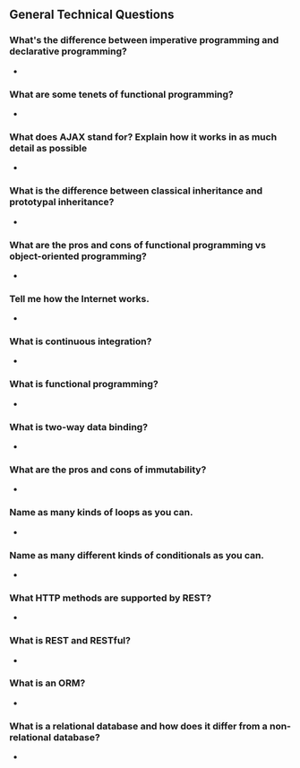 ## General Technical Questions


### What's the difference between imperative programming and declarative programming?
  * 

### What are some tenets of functional programming?
  * 

### What does AJAX stand for? Explain how it works in as much detail as possible
  * 
### What is the difference between classical inheritance and prototypal inheritance?
  * 


### What are the pros and cons of functional programming vs object-oriented programming?
  * 


### Tell me how the Internet works.
  * 

### What is continuous integration?
  * 

### What is functional programming?
  * 

### What is two-way data binding?
  * 

### What are the pros and cons of immutability?
  * 

### Name as many kinds of loops as you can.
  * 

### Name as many different kinds of conditionals as you can.
  * 

### What HTTP methods are supported by REST?
  * 

### What is REST and RESTful?
  * 

### What is an ORM?
  * 

### What is a relational database and how does it differ from a non-relational database?
  * 